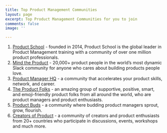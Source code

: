 ```yaml
---
title: Top Product Management Communities
layout: page
excerpt: Top Product Management Communities for you to join
comments: false
image: ''

---
```

1. [Product School](https://productschool.com/slack-community/) - founded in 2014, Product School is the global leader in Product Management training with a community of over one million product professionals.
2. [Mind the Product](https://www.mindtheproduct.com/product-management-slack-community/) - 20,000+ product people in the world’s most dynamic Slack community for anyone who cares about building products people love.
3. [Product Manager HQ](https://productmanagerhq.com/join-the-community/) - a community that accelerates your product skills, network, and career.
4. [The Product Folks](https://www.theproductfolks.com/the-product-folks-community) - an amazing group of supportive, positive, smart, and emoji-friendly product folks from all around the world, who are product managers and product enthusiasts.
5. [Product Buds](https://productbuds.co/) - a community where budding product managers sprout, grow, flourish.
6. [Creators of Product](https://www.creatorsofproducts.com/join) - a community of creators and product enthusiasts from 20+ countries who participate in discussions, events, workshops and much more.